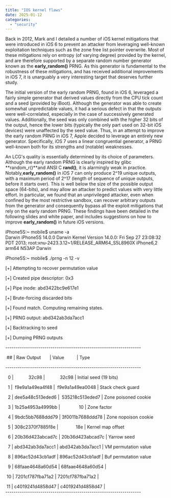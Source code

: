 ```yaml
---
title: "IOS kernel flaws"
date: 2025-01-12
categories: 
  - "security"
---
```


Back in 2012, Mark and I detailed a number of iOS kernel mitigations that were introduced in iOS 6 to prevent an attacker from leveraging well-known exploitation techniques such as the zone free list pointer overwrite. Most of these mitigations rely on entropy (of varying degree) provided by the kernel, and are therefore supported by a separate random number generator known as the **early\_random()** PRNG. As this generator is fundamental to the robustness of these mitigations, and has received additional improvements in iOS 7, it is unarguably a very interesting target that deserves further study.  


The initial version of the early random PRNG, found in iOS 6, leveraged a fairly simple generator that derived values directly from the CPU tick count and a seed (provided by iBoot). Although the generator was able to create somewhat unpredictable values, it had a serious defect in that the outputs were well-correlated, especially in the case of successively generated values. Additionally, the seed was only combined with the higher 32 bits of the output, hence the lower bits (typically the only part used on 32-bit iOS devices) were unaffected by the seed value. Thus, in an attempt to improve the early random PRNG in iOS 7, Apple decided to leverage an entirely new generator. Specifically, iOS 7 uses a linear congruential generator, a PRNG well-known both for its strengths and (notable) weaknesses.


An LCG's quality is essentially determined by its choice of parameters. Although the early random PRNG is clearly inspired by glibc **random\_r()**and ANSI C **rand()**, it is alarmingly weak in practice. Notably,**early\_random()** in iOS 7 can only produce 2^19 unique outputs, with a maximum period of 2^17 (length of sequence of unique outputs, before it starts over). This is well below the size of the possible output space (64-bits), and may allow an attacker to predict values with very little effort. In particular, we found that an unprivileged attacker, even when confined by the most restrictive sandbox, can recover arbitrary outputs from the generator and consequently bypass all the exploit mitigations that rely on the early random PRNG. These findings have been detailed in the following slides and white paper, and includes suggestions on how to improve **early\_random()** in future iOS versions.  
  

iPhone5S:~ mobile$ uname -a  
Darwin iPhone5S 14.0.0 Darwin Kernel Version 14.0.0: Fri Sep 27 23:08:32 PDT 2013; root:xnu-2423.3.12~1/RELEASE\_ARM64\_S5L8960X iPhone6,2 arm64 N53AP Darwin

iPhone5S:~ mobile$ ./prng -n 12 -v

\[+\] Attempting to recover permutation value

\[+\] Created pipe descriptor: 0x3

\[+\] Pipe inode: abd3422bc9e617e1

\[+\] Brute-forcing discarded bits

\[+\] Found match. Computing remaining states.

\[+\] PRNG output: abd342ab3da7acc1

\[+\] Backtracking to seed

\[+\] Dumping PRNG outputs

\------------------------------------------------------------------

 ## | Raw Output       | Value          | Type

\------------------------------------------------------------------

  0 |            32c98 |            32c98 | Initial seed (19 bits)

  1 |  f9e9a1a49ea4f48 |  f9e9a1a49ea0048 | Stack check guard

  2 | dee5a48c513eded6 |  535218c513eded7 | Zone poisoned cookie

  3 | 1b25a4953a4999bb |               10 | Zone factor

  4 | 9bdc5bb7688ddd79 | 3f0011b7688ddd78 | Zone nopoison cookie

  5 | 308c2370f7885f8e |              18e | Kernel map offset

  6 | 20b36d423abcad7c | 20b36d423abcad7c | Yarrow seed

  7 | abd342ab3da7acc1 | abd342ab3da7acc1 | VM permutation value

  8 | 896ac52d43cb1adf | 896ac52d43cb1adf | Buf permutation value

  9 | 68faae4648a60d54 | 68faae4648a60d54 | 

 10 | 7201cf787fba71a2 | 7201cf787fba71a2 | 

 11 | c4019241d4858d47 | c4019241d4858d47 |  
\------------------------------------------------------------------

